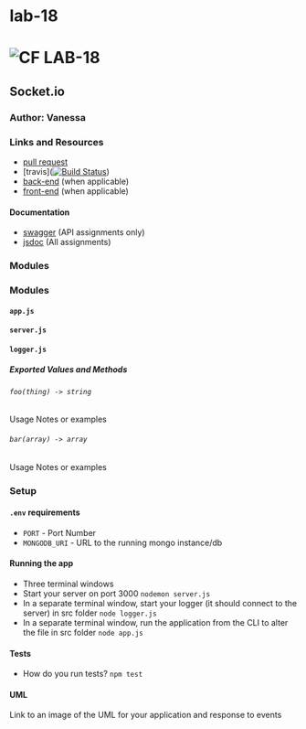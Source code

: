 # lab-18

![CF](http://i.imgur.com/7v5ASc8.png) LAB-18
=================================================

## Socket.io

### Author: Vanessa

### Links and Resources
* [pull request](https://github.com/401-advanced-javascript-v/lab-18/pull/1)
* [travis]([![Build Status](https://travis-ci.com/401-advanced-javascript-v/lab-18.svg?branch=working)](https://travis-ci.com/401-advanced-javascript-v/lab-18))
* [back-end](http://xyz.com) (when applicable)
* [front-end](http://xyz.com) (when applicable)

#### Documentation
* [swagger](http://xyz.com) (API assignments only)
* [jsdoc](http://xyz.com) (All assignments)

### Modules
### Modules
#### `app.js`
#### `server.js`
#### `logger.js`


##### Exported Values and Methods

###### `foo(thing) -> string`
Usage Notes or examples

###### `bar(array) -> array`
Usage Notes or examples

### Setup
#### `.env` requirements
* `PORT` - Port Number
* `MONGODB_URI` - URL to the running mongo instance/db

#### Running the app
* Three terminal windows
* Start your server on port 3000
    `nodemon server.js`
* In a separate terminal window, start your logger (it should connect to the server)
    in src folder `node logger.js`
* In a separate terminal window, run the application from the CLI to alter the file
    in src folder `node app.js`
#### Tests
* How do you run tests?
 `npm test`

#### UML
Link to an image of the UML for your application and response to events